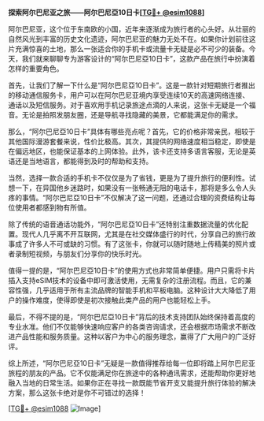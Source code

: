 **探索阿尔巴尼亚之旅——阿尔巴尼亞10日卡[[TG💪+ @esim1088](https://t.me/s/esim1088)]**

阿尔巴尼亚，这个位于东南欧的小国，近年来逐渐成为旅行者的心头好。从壮丽的自然风光到丰富的历史文化遗迹，阿尔巴尼亚的魅力无处不在。如果你计划前往这片充满惊喜的土地，那么一张适合你的手机卡或流量卡无疑是必不可少的装备。今天，我们就来聊聊专为游客设计的“阿尔巴尼亞10日卡”，这款产品在旅行中扮演着怎样的重要角色。

首先，让我们了解一下什么是“阿尔巴尼亞10日卡”。这是一款针对短期旅行者推出的移动通信服务卡，用户可以在阿尔巴尼亚境内享受连续10天的高速网络连接、通话以及短信服务。对于喜欢用手机记录旅途点滴的人来说，这张卡无疑是一个福音。无论是拍照发朋友圈，还是导航寻找隐藏的美景，它都能满足你的需求。

那么，“阿尔巴尼亞10日卡”具体有哪些亮点呢？首先，它的价格非常亲民，相较于其他国际漫游套餐来说，性价比极高。其次，其提供的网络速度相当稳定，即使是在偏远地区，也能保证基本的上网体验。此外，该卡还支持多语言客服，无论是英语还是当地语言，都能得到及时的帮助和支持。

当然，选择一款合适的手机卡不仅仅是为了省钱，更是为了提升旅行的便利性。试想一下，在异国他乡迷路时，如果没有一张畅通无阻的电话卡，那将是多么令人头疼的事情。“阿尔巴尼亞10日卡”不仅解决了这一问题，还通过合理的资费结构让每位使用者都感到物有所值。

除了传统的语音通话功能外，“阿尔巴尼亞10日卡”还特别注重数据流量的优化配置。现代人几乎离不开互联网，尤其是在社交媒体盛行的时代，分享自己的旅行故事成了许多人不可或缺的习惯。有了这张卡，你就可以随时随地上传精美的照片或者录制短视频，与朋友们分享你的快乐时光。

值得一提的是，“阿尔巴尼亞10日卡”的使用方式也非常简单便捷。用户只需将卡片插入支持eSIM技术的设备中即可激活使用，无需复杂的注册流程。而且，它的兼容性强，几乎适用于所有主流品牌的智能手机和平板电脑。这种设计大大降低了用户的操作难度，使得即使是初次接触此类产品的用户也能轻松上手。

最后，不得不提的是，“阿尔巴尼亞10日卡”背后的技术支持团队始终保持着高度的专业水准。他们不仅能够快速响应客户的各类咨询请求，还会根据市场需求不断改进产品性能和服务质量。这种以客户为中心的服务理念，赢得了广大用户的广泛好评。

综上所述，“阿尔巴尼亞10日卡”无疑是一款值得推荐给每一位即将踏上阿尔巴尼亚旅程的朋友的产品。它不仅能满足你在旅途中的各种通讯需求，还能帮助你更好地融入当地的日常生活。如果你正在寻找一款既能节省开支又能提升旅行体验的解决方案，那么这张卡绝对是你不可错过的选择！

[[TG💪+ @esim1088](https://t.me/s/esim1088) ![Image](https://i.postimg.cc/4NQfJmqS/Snipaste-2025-05-13-00-14-12.png)]